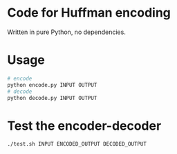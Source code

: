 # Code for Huffman encoding

Written in pure Python, no dependencies.


# Usage

```bash
# encode
python encode.py INPUT OUTPUT
# decode
python decode.py INPUT OUTPUT
```

# Test the encoder-decoder

```bash
./test.sh INPUT ENCODED_OUTPUT DECODED_OUTPUT
```
